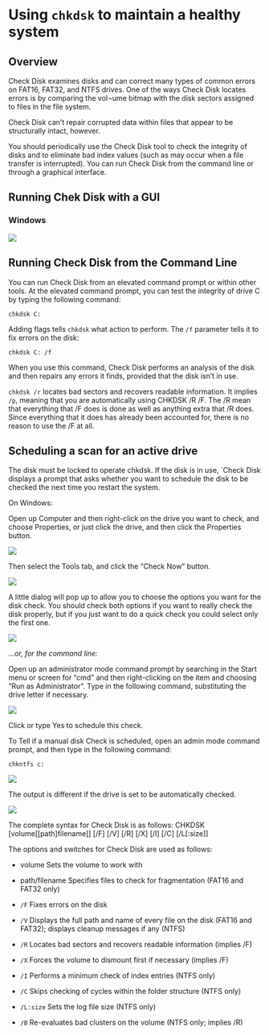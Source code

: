 # Using `chkdsk` to maintain a healthy system


## Overview

Check Disk examines disks and can correct many types of common errors on FAT16, FAT32, and NTFS drives. One of the ways Check Disk locates errors is by comparing the vol¬ume bitmap with the disk sectors assigned to files in the file system.

Check Disk can’t repair corrupted data within files that appear to be structurally intact, however.

You should periodically use the Check Disk tool to check the integrity of disks and to eliminate bad index values (such as may occur when a file transfer is interrupted). You can run Check Disk from the command line or through a graphical interface.


## Running Chek Disk with a GUI

### Windows

![](http://cdn5.howtogeek.com/wp-content/uploads/2010/11/image79.png)

## Running Check Disk from the Command Line

You can run Check Disk from an elevated command prompt or within other tools. At the elevated command prompt, you can test the integrity of drive C by typing the following command:

`chkdsk C:`

Adding flags tells `chkdsk` what action to perform.  The `/f` parameter tells it to fix errors on the disk:

`chkdsk C: /f`

When you use this command, Check Disk performs an analysis of the disk and then repairs any errors it finds, provided that the disk isn’t in use.

`chkdsk /r` locates bad sectors and recovers readable information. It implies `/p`, meaning that you are automatically using CHKDSK /R /F. The /R mean that everything that /F does is done as well as anything extra that /R does. Since everything that it does has already been accounted for, there is no reason to use the /F at all.


## Scheduling a scan for an active drive

The disk must be locked to operate chkdsk. If the disk is in use, `Check Disk displays a prompt that asks whether you want to schedule the disk to be checked the next time you restart the system.

On Windows:

Open up Computer and then right-click on the drive you want to check, and choose Properties, or just click the drive, and then click the Properties button.

![](http://cdn5.howtogeek.com/wp-content/uploads/2010/11/image77.png)

Then select the Tools tab, and click the “Check Now” button.

![](http://cdn5.howtogeek.com/wp-content/uploads/2010/11/532x235ximage78.png.pagespeed.ic.pTkjvODqd0.png)

A little dialog will pop up to allow you to choose the options you want for the disk check. You should check both options if you want to really check the disk properly, but if you just want to do a quick check you could select only the first one.

![](http://cdn5.howtogeek.com/wp-content/uploads/2010/11/image80.png)

*...or, for the command line:*

Open up an administrator mode command prompt by searching in the Start menu or screen for “cmd” and then right-clicking on the item and choosing “Run as Administrator”. Type in the following command, substituting the drive letter if necessary.

![](http://cdn5.howtogeek.com/wp-content/uploads/2008/02/image98.png)

Click or type Yes to schedule this check.

To Tell if a manual disk Check is scheduled, open an admin mode command prompt, and then type in the following command:

`chkntfs c:`

![](http://cdn5.howtogeek.com/wp-content/uploads/2008/02/image96.png)

The output is different if the drive is set to be automatically checked.

![](http://cdn5.howtogeek.com/wp-content/uploads/2008/02/image97.png)

The complete syntax for Check Disk is as follows:
CHKDSK [volume[[path]filename]] [/F] [/V] [/R] [/X] [/I] [/C] [/L[:size]]

The options and switches for Check Disk are used as follows:

* volume Sets the volume to work with
* path/filename Specifies files to check for fragmentation (FAT16 and FAT32 only)

* `/F` Fixes errors on the disk
* `/V` Displays the full path and name of every file on the disk (FAT16 and FAT32); displays cleanup messages if any (NTFS)
* `/R` Locates bad sectors and recovers readable information (implies /F)
* `/X` Forces the volume to dismount first if necessary (implies /F)
* `/I` Performs a minimum check of index entries (NTFS only)
* `/C` Skips checking of cycles within the folder structure (NTFS only)
* `/L:size` Sets the log file size (NTFS only)
* `/B` Re-evaluates bad clusters on the volume (NTFS only; implies /R)
